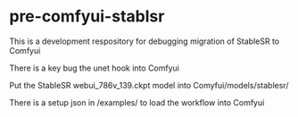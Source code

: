 # pre-comfyui-stablsr
This is a development respository for debugging migration of StableSR to Comfyui 

There is a key bug the unet hook into Comfyui

Put the StableSR webui_786v_139.ckpt model into Comyfui/models/stablesr/

There is a setup json in /examples/ to load the workflow into Comfyui
